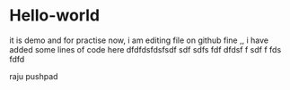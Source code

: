 # Hello-world
it is demo and for practise
now,  i am editing file on github
fine ,, i have added some lines of code here  dfdfdsfdsfsdf
sdf
sdfs
fdf
dfdsf
f
sdf
f
fds
fdfd

raju pushpad